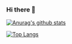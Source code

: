 ### Hi there 👋

[![Anurag's github stats](https://github-readme-stats.vercel.app/api?username=Motoyannn&show_icons=true&theme=radical)](https://github.com/Motoyannn/github-readme-stats)

[![Top Langs](https://github-readme-stats.vercel.app/api/top-langs/?username=Motoyannn&layout=compact)](https://github.com/Motoyannn/github-readme-stats)

<!--
**MotoyaKondo/MotoyaKondo** is a ✨ _special_ ✨ repository because its `README.md` (this file) appears on your GitHub profile.

Here are some ideas to get you started:

- 🔭 I’m currently working on ...
- 🌱 I’m currently learning ...
- 👯 I’m looking to collaborate on ...
- 🤔 I’m looking for help with ...
- 💬 Ask me about ...
- 📫 How to reach me: ...
- 😄 Pronouns: ...
- ⚡ Fun fact: ...
-->
